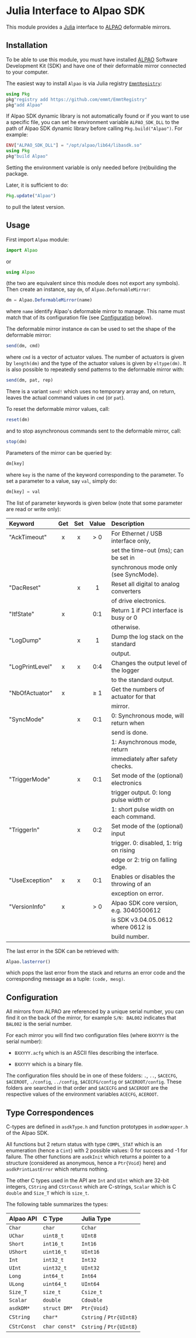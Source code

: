 # Julia Interface to Alpao SDK

This module provides a [Julia](http://julialang.org/) interface to
[ALPAO](https://www.alpao.com/adaptive-optics/) deformable mirrors.


## Installation

To be able to use this module, you must have installed
[ALPAO](https://www.alpao.com/adaptive-optics/) Software Development Kit (SDK)
and have one of their deformable mirror connected to your computer.

The easiest way to install `Alpao` is via Julia registry
[`EmmtRegistry`](https://github.com/emmt/EmmtRegistry):

```julia
using Pkg
pkg"registry add https://github.com/emmt/EmmtRegistry"
pkg"add Alpao"
```

If Alpao SDK dynamic library is not automatically found or if you want to use a
specific file, you can set he environment variable `ALPAO_SDK_DLL` to the path
of Alpao SDK dynamic library before calling `Pkg.build("Alpao")`.  For example:

```julia
ENV["ALPAO_SDK_DLL"] = "/opt/alpao/lib64/libasdk.so"
using Pkg
pkg"build Alpao"
```

Setting the environment variable is only needed before (re)building the
package.

Later, it is sufficient to do:

```julia
Pkg.update("Alpao")
```

to pull the latest version.


## Usage

First import `Alpao` module:

```julia
import Alpao
```

or

```julia
using Alpao
```

(the two are equivalent since this module does not export any symbols).  Then
create an instance, say `dm`, of `Alpao.DeformableMirror`:

```julia
dm = Alpao.DeformableMirror(name)
```

where `name` identify Alpao's deformable mirror to manage.  This name must
match that of its configuration file (see [Configuration](#configuration)
below).

The deformable mirror instance `dm` can be used to set the shape of the
deformable mirror:

```julia
send(dm, cmd)
```

where `cmd` is a vector of actuator values.  The number of actuators is given
by `length(dm)` and the type of the actuator values is given by `eltype(dm)`.
It is also possible to repeatedly send patterns to the deformable mirror with:

```julia
send(dm, pat, rep)
```

There is a variant `send!` which uses no temporary array and, on return, leaves
the actual command values in `cmd` (or `pat`).

To reset the deformable mirror values, call:

```julia
reset(dm)
```

and to stop asynchronous commands sent to the deformable mirror, call:

```julia
stop(dm)
```

Parameters of the mirror can be queried by:

```julia
dm[key]
```

where `key` is the name of the keyword corresponding to the parameter.  To set
a parameter to a value, say `val`, simply do:

```julia
dm[key] = val
```

The list of parameter keywords is given below (note that some parameter are
read or write only):

| Keyword         | Get | Set | Value | Description                             |
|:----------------|:---:|:---:|:-----:|:----------------------------------------|
| "AckTimeout"    |  x  |  x  |  > 0  | For Ethernet / USB interface only,      |
|                 |     |     |       | set the time-out (ms); can be set in    |
|                 |     |     |       | synchronous mode only (see SyncMode).   |
| "DacReset"      |     |  x  |  1    | Reset all digital to analog converters  |
|                 |     |     |       | of drive electronics.                   |
| "ItfState"      |  x  |     |  0:1  | Return 1 if PCI interface is busy or 0  |
|                 |     |     |       | otherwise.                              |
| "LogDump"       |     |  x  |  1    | Dump the log stack on the standard      |
|                 |     |     |       | output.                                 |
| "LogPrintLevel" |  x  |  x  |  0:4  | Changes the output level of the logger  |
|                 |     |     |       | to the standard output.                 |
| "NbOfActuator"  |  x  |     |  ≥ 1  | Get the numbers of actuator for that    |
|                 |     |     |       | mirror.                                 |
| "SyncMode"      |     |  x  |  0:1  | 0: Synchronous mode, will return when   |
|                 |     |     |       |    send is done.                        |
|                 |     |     |       | 1: Asynchronous mode, return            |
|                 |     |     |       |    immediately after safety checks.     |
| "TriggerMode"   |     |  x  |  0:1  | Set mode of the (optional) electronics  |
|                 |     |     |       | trigger output. 0: long pulse width or  |
|                 |     |     |       | 1: short pulse width on each command.   |
| "TriggerIn"     |     |  x  |  0:2  | Set mode of the (optional) input        |
|                 |     |     |       | trigger. 0: disabled, 1: trig on rising |
|                 |     |     |       | edge or 2: trig on falling edge.        |
| "UseException"  |  x  |  x  |  0:1  | Enables or disables the throwing of an  |
|                 |     |     |       | exception on error.                     |
| "VersionInfo"   |  x  |     |  > 0  | Alpao SDK core version, e.g. 3040500612 |
|                 |     |     |       | is SDK v3.04.05.0612 where 0612 is      |
|                 |     |     |       | build number.                           |

The last error in the SDK can be retrieved with:

```julia
Alpao.lasterror()
```

which pops the last error from the stack and returns an error code and the
corresponding message as a tuple: `(code, mesg)`.


## Configuration

All mirrors from ALPAO are referenced by a unique serial number, you can find
it on the back of the mirror, for example `S/N: BAL002` indicates that `BAL002`
is the serial number.

For each mirror you will find two configuration files (where `BXXYYY` is the
serial number):

* `BXXYYY.acfg` which is an ASCII files describing the interface.

* `BXXYYY` which is a binary file.

The configuration files should be in one of these folders: `.`, `..`,
`$ACECFG`, `$ACEROOT`, `./config`, `../config`, `$ACECFG/config` or
`$ACEROOT/config`.  These folders are searched in that order and `$ACECFG` and
`$ACEROOT` are the respective values of the environment variables `ACECFG`,
`ACEROOT`.


## Type Correspondences

C-types are defined in `asdkType.h` and function prototypes in `asdkWrapper.h`
of the Alpao SDK.

All functions but 2 return status with type `COMPL_STAT` which is an
enumeration (hence a `Cint`) with 2 possible values: 0 for success and -1 for
failure.  The other functions are `asdkInit` which returns a pointer to a
structure (considered as anonymous, hence a `Ptr{Void}` here) and
`asdkPrintLastError` which returns nothing.

The other C types used in the API are `Int` and `UInt` which are 32-bit
integers, `CString` and `CStrConst` which are C-strings, `Scalar` which is C
`double` and `Size_T` which is `size_t`.

The following table summarizes the types:

| Alpao API   | C Type        | Julia Type               |
|:------------|:--------------|:-------------------------|
| `Char`      | `char`        | `Cchar`                  |
| `UChar`     | `uint8_t`     | `UInt8`                  |
| `Short`     | `int16_t`     | `Int16`                  |
| `UShort`    | `uint16_t`    | `UInt16`                 |
| `Int`       | `int32_t`     | `Int32`                  |
| `UInt`      | `uint32_t`    | `UInt32`                 |
| `Long`      | `int64_t`     | `Int64`                  |
| `ULong`     | `uint64_t`    | `UInt64`                 |
| `Size_T`    | `size_t`      | `Csize_t`                |
| `Scalar`    | `double`      | `Cdouble`                |
| `asdkDM*`   | `struct DM*`  | `Ptr{Void}`              |
| `CString`   | `char*`       | `Cstring` / `Ptr{UInt8}` |
| `CStrConst` | `char const*` | `Cstring` / `Ptr{UInt8}` |

